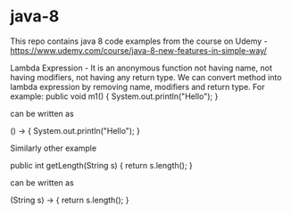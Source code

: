 # java-8
This repo contains java 8 code examples from the course on Udemy - https://www.udemy.com/course/java-8-new-features-in-simple-way/

Lambda Expression - It is an anonymous function not having name, not having modifiers, not having any return type. We can convert method into lambda expression by removing name, modifiers and return type.
For example:
public void m1() {
    System.out.println("Hello");
}

can be written as 

() -> { System.out.println("Hello"); }

Similarly other example

public int getLength(String s) {
    return s.length();
}

can be written as 

(String s) -> { return s.length(); }